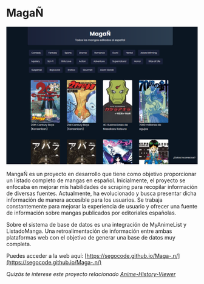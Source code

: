 # MagaÑ

<img src="https://github.com/SegoCode/Maga-.n/blob/main/media/demo.png">

MangaÑ es un proyecto en desarrollo que tiene como objetivo proporcionar un listado completo de mangas en español. Inicialmente, el proyecto se enfocaba en mejorar mis habilidades de scraping para recopilar información de diversas fuentes. Actualmente, ha evolucionado y busca presentar dicha información de manera accesible para los usuarios. Se trabaja constantemente para mejorar la experiencia de usuario y ofrecer una fuente de información sobre mangas publicados por editoriales españolas.

Sobre el sistema de base de datos es una integración de MyAnimeList y ListadoManga. Una retroalimentación de información entre ambas plataformas web con el objetivo de generar una base de datos muy completa.

Puedes acceder a la web aquí: [https://segocode.github.io/Maga-.n/](https://segocode.github.io/Maga-.n/)

_Quizás te interese este proyecto relacionado [Anime-History-Viewer](https://github.com/SegoCode/Anime-History-Viewer)_
